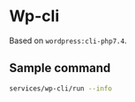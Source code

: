 # Wp-cli

Based on `wordpress:cli-php7.4`.

## Sample command

```sh
services/wp-cli/run --info
```
